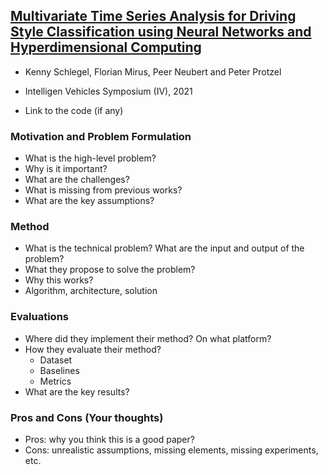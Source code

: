 ## [Multivariate Time Series Analysis for Driving Style Classification using Neural Networks and Hyperdimensional Computing](https://www.tu-chemnitz.de/etit/proaut/publications/schlegel_2021_IV.pdf)

* Kenny Schlegel, Florian Mirus, Peer Neubert and Peter Protzel

* Intelligen Vehicles Symposium (IV), 2021

* Link to the code (if any)

### Motivation and Problem Formulation

* What is the high-level problem?
* Why is it important?
* What are the challenges?
* What is missing from previous works?
* What are the key assumptions?

### Method

* What is the technical problem? What are the input and output of the problem?
* What they propose to solve the problem?
* Why this works?
* Algorithm, architecture, solution

### Evaluations

* Where did they implement their method? On what platform?
* How they evaluate their method?
  * Dataset
  * Baselines
  * Metrics
* What are the key results?

### Pros and Cons (Your thoughts)

* Pros: why you think this is a good paper?
* Cons: unrealistic assumptions, missing elements, missing experiments, etc.

